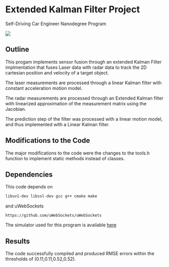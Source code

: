 # Extended Kalman Filter Project
Self-Driving Car Engineer Nanodegree Program

![](https://github.com/evgenyslab/CarND-Extended-Kalman-Filter-Project/blob/master/Result/result.gif)

## Outline
This progam implements sensor fusion through an extended Kalman Filter implmentation that fuses Laser data with radar data to track the 2D cartesian position and velocity of a target object.

The laser measurements are processed through a linear Kalman filter with constant acceleration motion model.

The radar measurements are processed through an Extended Kalman filter with linearized approximation of the measurement matrix using the Jacobian.

The prediction step of the filter was processed with a linear motion model, and thus implemented with a Linear Kalman filter.

## Modifications to the Code

The major modifications to the code were the changes to the tools.h function to implement static methods instead of classes.

## Dependencies

This code depends on
```bash
libuv1-dev libssl-dev gcc g++ cmake make
```
and uWebSockets
```
https://github.com/uWebSockets/uWebSockets 
```

The simulator used for this program is available [here](https://github.com/udacity/self-driving-car-sim/releases)

## Results

The code successfully compiled and produced RMSE errors within the thresholds of (0.11,0.11,0.52,0.52).
